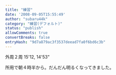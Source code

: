 ```yaml
---
title: "練習"
date: '2008-09-05T15:55:49'
author: "subaru44k"
category: "練習(デフォルト)"
status: "publish"
allowComments: true
convertBreaks: false
entryHash: "9d7a879ac3f3537deead7fa0f6bd6c3b"
---
```

外周２周
15'12, 14'53"

所用で朝４時半から。だんだん明るくなってきました。
